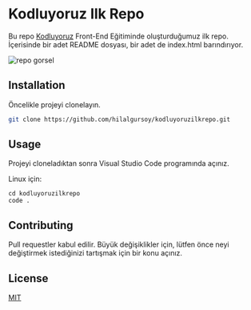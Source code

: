 # Kodluyoruz Ilk Repo
Bu repo [Kodluyoruz]("https://kodluyoruz.org") Front-End Eğitiminde oluşturduğumuz ilk repo. İçerisinde bir adet README dosyası, bir adet de index.html barındırıyor.

![repo gorsel](Images/repoImg.png)

## Installation
Öncelikle projeyi clonelayın.
```bash
git clone https://github.com/hilalgursoy/kodluyoruzilkrepo.git
```

## Usage

Projeyi cloneladıktan sonra Visual Studio Code programında açınız.

Linux için:
```linux
cd kodluyoruzilkrepo 
code .
```

## Contributing

Pull requestler kabul edilir. Büyük değişiklikler için, lütfen önce neyi değiştirmek istediğinizi tartışmak için bir konu açınız. 

## License

[MIT](https://choosealicense.com/licenses/mit/)